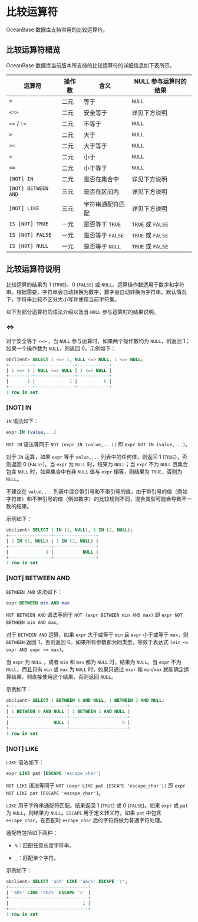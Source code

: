 # 比较运算符

OceanBase 数据库支持常用的比较运算符。

## 比较运算符概览

OceanBase 数据库当前版本所支持的比较运算符的详细信息如下表所示。

|         运算符         | 操作数 |      含义      |  NULL 参与运算时的结果   |
|---------------------|-----|--------------|------------------|
| `=`                 | 二元  | 等于           | `NULL`           |
| `<=>`               | 二元  | 安全等于         | 详见下方说明           |
| `<>` / `!=`         | 二元  | 不等于          | `NULL`           |
| `>`                 | 二元  | 大于           | `NULL`           |
| `>=`                | 二元  | 大于等于         | `NULL`           |
| `<`                 | 二元  | 小于           | `NULL`           |
| `<=`                | 二元  | 小于等于         | `NULL`           |
| `[NOT] IN`          | 二元  | 是否在集合中       | 详见下方说明           |
| `[NOT] BETWEEN AND` | 三元  | 是否在区间内       | 详见下方说明           |
| `[NOT] LIKE`        | 三元  | 字符串通配符匹配     | 详见下方说明           |
| `IS [NOT] TRUE`     | 一元  | 是否等于 `TRUE`  | `TRUE` 或 `FALSE` |
| `IS [NOT] FALSE`    | 一元  | 是否等于 `FALSE` | `TRUE` 或 `FALSE` |
| `IS [NOT] NULL`     | 一元  | 是否等于 `NULL`  | `TRUE` 或 `FALSE` |

## 比较运算符说明

比较运算的结果为 1 (`TRUE`)、0 (`FALSE`) 或 `NULL`。运算操作数适用于数字和字符串。根据需要，字符串会自动转换为数字，数字会自动转换为字符串。默认情况下，字符串比较不区分大小写并使用当前字符集。

以下为部分运算符的语法介绍以及当 `NULL` 参与运算时的结果说明。

### <=>

对于安全等于 `<=>` ，当 `NULL` 参与运算时，如果两个操作数均为 `NULL`，则返回 1；如果一个操作数为 `NULL`，则返回 0。示例如下：

```sql
obclient> SELECT 1 <=> 1, NULL <=> NULL, 1 <=> NULL;
+---------+---------------+------------+
| 1 <=> 1 | NULL <=> NULL | 1 <=> NULL |
+---------+---------------+------------+
|       1 |             1 |          0 |
+---------+---------------+------------+
1 row in set 
```

### [NOT] IN

`IN` 语法如下：

```sql
expr IN (value,...)
```

`NOT IN` 语法等同于 `NOT (expr IN (value,...))` 即 `expr NOT IN (value,...)`。

对于 `IN` 运算，如果 `expr` 等于 `value,...` 列表中的任何值，则返回 1 (`TRUE`)，否则返回 0 (`FALSE`)。当 `expr` 为 `NULL` 时，结果为 `NULL`；当 `expr` 不为 `NULL` 且集合包含 `NULL` 时，如果集合中有非 `NULL` 值与 `expr` 相等，则结果为 `TRUE`，否则为 `NULL`。

不建议在 `value,...` 列表中混合带引号和不带引号的值，由于带引号的值（例如字符串）和不带引号的值（例如数字）的比较规则不同，混合类型可能会导致不一致的结果。

示例如下：

```sql
obclient> SELECT 1 IN (1, NULL), 1 IN (2, NULL);
+----------------+----------------+
| 1 IN (1, NULL) | 1 IN (2, NULL) |
+----------------+----------------+
|              1 |           NULL |
+----------------+----------------+
1 row in set 
```

### [NOT] BETWEEN AND

`BETWEEN AND` 语法如下：

```sql
expr BETWEEN min AND max
```

`NOT BETWEEN AND` 语法等同于 `NOT (expr BETWEEN min AND max)` 即 `expr NOT BETWEEN min AND max`。

对于 `BETWEEN AND` 运算，如果 `expr` 大于或等于 `min` 且 `expr` 小于或等于 `max`，则 `BETWEEN` 返回 1，否则返回 0。如果所有参数都为同类型，等效于表达式 `(min <= expr AND expr <= max)`。

当 `expr` 为 `NULL` ，或者 `min` 和 `max` 都为 `NULL` 时，结果为 `NULL`。当 `expr` 不为 `NULL`，而且只有 `min` 或 `max` 为 `NULL` 时，如果只通过 `expr` 和 `min`/`max` 就能确定运算结果，则直接使用这个结果，否则返回 `NULL`。

示例如下：

```sql
obclient> SELECT 1 BETWEEN 0 AND NULL, 1 BETWEEN 2 AND NULL;
+----------------------+----------------------+
| 1 BETWEEN 0 AND NULL | 1 BETWEEN 2 AND NULL |
+----------------------+----------------------+
|                 NULL |                    0 |
+----------------------+----------------------+
1 row in set 
```

### [NOT] LIKE

`LIKE` 语法如下：

```sql
expr LIKE pat [ESCAPE 'escape_char']
```

`NOT LIKE` 语法等同于 `NOT (expr LIKE pat [ESCAPE 'escape_char'])` 即 `expr NOT LIKE pat [ESCAPE 'escape_char']`。

`LIKE` 用于字符串通配符匹配。结果返回 1 (`TRUE`) 或 0 (`FALSE`)。如果 `expr` 或 `pat` 为 `NULL`，则结果为 `NULL`。`ESCAPE` 用于定义转义符，如果 `pat` 中包含 `escape_char`，在匹配时 `escape_char` 后的字符将做为普通字符处理。

通配符包括如下两种：

* `%`：匹配任意长度字符串。

* `_`：匹配单个字符。

示例如下：

```sql
obclient> SELECT 'ab%' LIKE 'abc%' ESCAPE 'c';
+------------------------------+
| 'ab%' LIKE 'abc%' ESCAPE 'c' |
+------------------------------+
|                            1 |
+------------------------------+
1 row in set 
```
